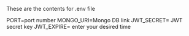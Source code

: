These are the contents for .env file 

PORT=port number
MONGO_URI=Mongo DB link
JWT_SECRET= JWT secret key
JWT_EXPIRE= enter your desired time
